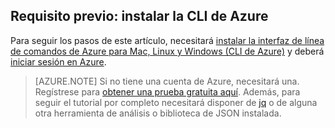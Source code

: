 ## Requisito previo: instalar la CLI de Azure

Para seguir los pasos de este artículo, necesitará [instalar la interfaz de línea de comandos de Azure para Mac, Linux y Windows (CLI de Azure)](..\articles\xplat-cli-install.md) y deberá [iniciar sesión en Azure](..\articles\xplat-cli-connect.md).

> [AZURE.NOTE] Si no tiene una cuenta de Azure, necesitará una. Regístrese para [obtener una prueba gratuita aquí](..\articles\active-directory\sign-up-organization.md). Además, para seguir el tutorial por completo necesitará disponer de [jq](https://stedolan.github.io/jq/) o de alguna otra herramienta de análisis o biblioteca de JSON instalada.

<!---HONumber=AcomDC_0323_2016-->